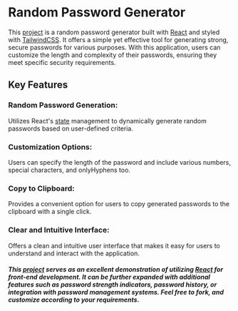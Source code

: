 # Random Password Generator

This [project](https://pass-gen-codewithalpha.vercel.app) is a random password generator built with [React](https://react.dev/) and styled with [TailwindCSS](https://tailwindcss.com/). It offers a simple yet effective tool for generating strong, secure passwords for various purposes. With this application, users can customize the length and complexity of their passwords, ensuring they meet specific security requirements.

## Key Features

### Random Password Generation:

Utilizes React's [state](https://legacy.reactjs.org/docs/hooks-state.html) management to dynamically generate random passwords based on user-defined criteria.

### Customization Options:

Users can specify the length of the password and include various numbers, special characters, and onlyHyphens too.

### Copy to Clipboard:

Provides a convenient option for users to copy generated passwords to the clipboard with a single click.

### Clear and Intuitive Interface:

Offers a clean and intuitive user interface that makes it easy for users to understand and interact with the application.

##### This [project](https://pass-gen-codewithalpha.vercel.app) serves as an excellent demonstration of utilizing [React](https://react.dev/) for front-end development. It can be further expanded with additional features such as password strength indicators, password history, or integration with password management systems. Feel free to fork, and customize according to your requirements.